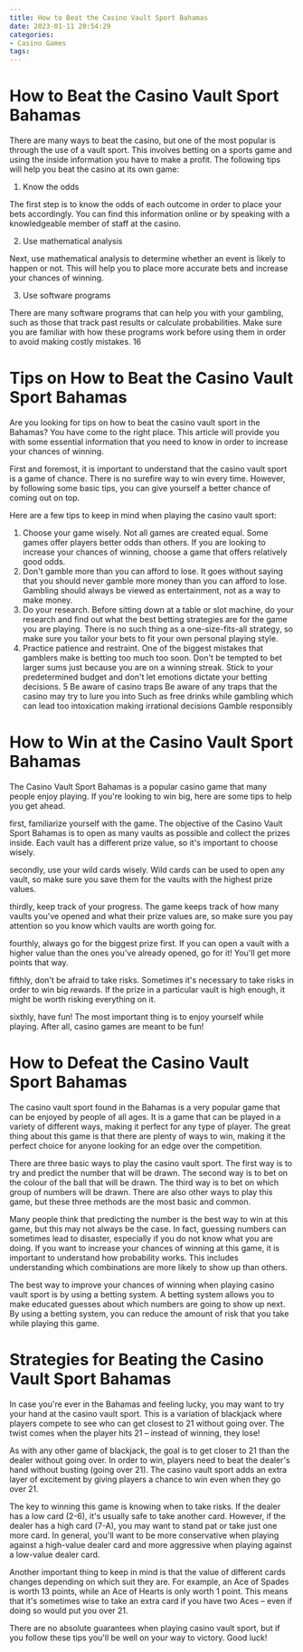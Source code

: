 ```yaml
---
title: How to Beat the Casino Vault Sport Bahamas 
date: 2023-01-11 20:54:29
categories:
- Casino Games
tags:
---
```



#  How to Beat the Casino Vault Sport Bahamas 

There are many ways to beat the casino, but one of the most popular is through the use of a vault sport. This involves betting on a sports game and using the inside information you have to make a profit. The following tips will help you beat the casino at its own game:

1. Know the odds

The first step is to know the odds of each outcome in order to place your bets accordingly. You can find this information online or by speaking with a knowledgeable member of staff at the casino.

2. Use mathematical analysis

Next, use mathematical analysis to determine whether an event is likely to happen or not. This will help you to place more accurate bets and increase your chances of winning.

3. Use software programs

There are many software programs that can help you with your gambling, such as those that track past results or calculate probabilities. Make sure you are familiar with how these programs work before using them in order to avoid making costly mistakes.
16

#  Tips on How to Beat the Casino Vault Sport Bahamas 

Are you looking for tips on how to beat the casino vault sport in the Bahamas? You have come to the right place. This article will provide you with some essential information that you need to know in order to increase your chances of winning.

First and foremost, it is important to understand that the casino vault sport is a game of chance. There is no surefire way to win every time. However, by following some basic tips, you can give yourself a better chance of coming out on top.

Here are a few tips to keep in mind when playing the casino vault sport:

1. Choose your game wisely. Not all games are created equal. Some games offer players better odds than others. If you are looking to increase your chances of winning, choose a game that offers relatively good odds.
2. Don't gamble more than you can afford to lose. It goes without saying that you should never gamble more money than you can afford to lose. Gambling should always be viewed as entertainment, not as a way to make money.
3. Do your research. Before sitting down at a table or slot machine, do your research and find out what the best betting strategies are for the game you are playing. There is no such thing as a one-size-fits-all strategy, so make sure you tailor your bets to fit your own personal playing style.
4. Practice patience and restraint. One of the biggest mistakes that gamblers make is betting too much too soon. Don't be tempted to bet larger sums just because you are on a winning streak. Stick to your predetermined budget and don't let emotions dictate your betting decisions. 
5 Be aware of casino traps Be aware of any traps that the casino may try to lure you into Such as free drinks while gambling which can lead too intoxication making irrational decisions Gamble responsibly

#  How to Win at the Casino Vault Sport Bahamas 

The Casino Vault Sport Bahamas is a popular casino game that many people enjoy playing. If you're looking to win big, here are some tips to help you get ahead.

 first, familiarize yourself with the game. The objective of the Casino Vault Sport Bahamas is to open as many vaults as possible and collect the prizes inside. Each vault has a different prize value, so it's important to choose wisely.

 secondly, use your wild cards wisely. Wild cards can be used to open any vault, so make sure you save them for the vaults with the highest prize values.

thirdly, keep track of your progress. The game keeps track of how many vaults you've opened and what their prize values are, so make sure you pay attention so you know which vaults are worth going for.

fourthly, always go for the biggest prize first. If you can open a vault with a higher value than the ones you've already opened, go for it! You'll get more points that way.

fifthly, don't be afraid to take risks. Sometimes it's necessary to take risks in order to win big rewards. If the prize in a particular vault is high enough, it might be worth risking everything on it.

sixthly, have fun! The most important thing is to enjoy yourself while playing. After all, casino games are meant to be fun!

#  How to Defeat the Casino Vault Sport Bahamas 
The casino vault sport found in the Bahamas is a very popular game that can be enjoyed by people of all ages. It is a game that can be played in a variety of different ways, making it perfect for any type of player. The great thing about this game is that there are plenty of ways to win, making it the perfect choice for anyone looking for an edge over the competition.

There are three basic ways to play the casino vault sport. The first way is to try and predict the number that will be drawn. The second way is to bet on the colour of the ball that will be drawn. The third way is to bet on which group of numbers will be drawn. There are also other ways to play this game, but these three methods are the most basic and common.

Many people think that predicting the number is the best way to win at this game, but this may not always be the case. In fact, guessing numbers can sometimes lead to disaster, especially if you do not know what you are doing. If you want to increase your chances of winning at this game, it is important to understand how probability works. This includes understanding which combinations are more likely to show up than others.

The best way to improve your chances of winning when playing casino vault sport is by using a betting system. A betting system allows you to make educated guesses about which numbers are going to show up next. By using a betting system, you can reduce the amount of risk that you take while playing this game.

#  Strategies for Beating the Casino Vault Sport Bahamas

In case you're ever in the Bahamas and feeling lucky, you may want to try your hand at the casino vault sport. This is a variation of blackjack where players compete to see who can get closest to 21 without going over. The twist comes when the player hits 21 – instead of winning, they lose!

As with any other game of blackjack, the goal is to get closer to 21 than the dealer without going over. In order to win, players need to beat the dealer's hand without busting (going over 21). The casino vault sport adds an extra layer of excitement by giving players a chance to win even when they go over 21.

The key to winning this game is knowing when to take risks. If the dealer has a low card (2-6), it's usually safe to take another card. However, if the dealer has a high card (7-A), you may want to stand pat or take just one more card. In general, you'll want to be more conservative when playing against a high-value dealer card and more aggressive when playing against a low-value dealer card.

Another important thing to keep in mind is that the value of different cards changes depending on which suit they are. For example, an Ace of Spades is worth 13 points, while an Ace of Hearts is only worth 1 point. This means that it's sometimes wise to take an extra card if you have two Aces – even if doing so would put you over 21.

There are no absolute guarantees when playing casino vault sport, but if you follow these tips you'll be well on your way to victory. Good luck!